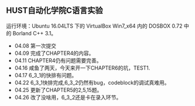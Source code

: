 ## HUST自动化学院C语言实验

> <dev>
运行环境：Ubuntu 16.04LTS 下的 VirtualBox Win7_x64 内的 DOSBOX 0.72 中的 Borland C++ 3.1。
</dev>

* 04.08 第一次提交
* 04.09 完成了CHAPTER4的内容。
* 04.11 CHAPTER4仍有问题需要完善。
* 04.16 咸鱼了两天，今天来开一下CHAPTER6的坑，TEST1.
* 04.17 6_3_1的快排有问题。
* 04.22 6_3_1快排完成,6_3_2仍然有bug，codeblock的调试真难用。
* 04.25 更新了CHAPTER5的2,5,15题。
* 04.26 改了没啥用，6_3_2还是卡在录入环节。
